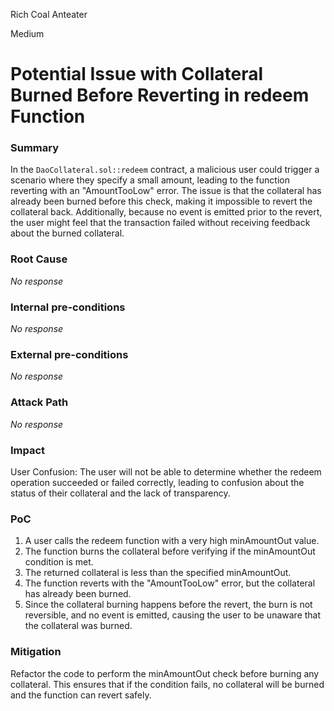 Rich Coal Anteater

Medium

# Potential Issue with Collateral Burned Before Reverting in redeem Function

### Summary

In the  `DaoCollateral.sol::redeem` contract, a malicious user could trigger a scenario where they specify a small amount, leading to the function reverting with an "AmountTooLow" error. The issue is that the collateral has already been burned before this check, making it impossible to revert the collateral back. Additionally, because no event is emitted prior to the revert, the user might feel that the transaction failed without receiving feedback about the burned collateral.

### Root Cause

_No response_

### Internal pre-conditions

_No response_

### External pre-conditions

_No response_

### Attack Path

_No response_

### Impact

User Confusion: The user will not be able to determine whether the redeem operation succeeded or failed correctly, leading to confusion about the status of their collateral and the lack of transparency.

### PoC

1. A user calls the redeem function with a very high minAmountOut value.
2. The function burns the collateral before verifying if the minAmountOut condition is met.
3. The returned collateral is less than the specified minAmountOut.
4. The function reverts with the "AmountTooLow" error, but the collateral has already been burned.
5. Since the collateral burning happens before the revert, the burn is not reversible, and no event is emitted, causing the user to be unaware that the collateral was burned.

### Mitigation

Refactor the code to perform the minAmountOut check before burning any collateral. This ensures that if the condition fails, no collateral will be burned and the function can revert safely.
